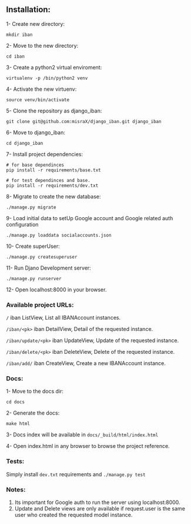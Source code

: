 ## Installation:

1- Create new directory:

`mkdir iban`

2- Move to the new directory:

`cd iban`

3- Create a python2 virtual enviroment:

`virtualenv -p /bin/python2 venv`

4- Activate the new virtuenv:

`source venv/bin/activate`

5- Clone the repository as django_iban:

`git clone git@github.com:misraX/django_iban.git django_iban`

6- Move to django_iban:

`cd django_iban`

7- Install project dependencies:

```
# for base dependinces
pip install -r requirements/base.txt
```

```
# for test dependinces and base.
pip install -r requirements/dev.txt
```

8- Migrate to create the new database:

`./manage.py migrate`

9- Load initial data to setUp Google account and
   Google related auth configuration
   
`./manage.py loaddata socialaccounts.json`

10- Create superUser:

`./manage.py createsuperuser`

11- Run Djano Development server:

`./manage.py runserver`

12- Open localhost:8000 in your browser.


### Available project URLs:

`/` iban ListView, List all IBANAccount instances.

`/iban/<pk>` iban DetailView, Detail of the requested <pk> instance.

`/iban/update/<pk>` iban UpdateView, Update of the requested <pk> instance.

`/iban/delete/<pk>` iban DeleteView, Delete of the requested <pk> instance.

`/iban/add/` iban CreateView, Create a new IBANAccount instance.

### Docs:

1- Move to the docs dir:

`cd docs`

2- Generate the docs:
 
`make html`

3- Docs index will be available in `docs/_build/html/index.html`


4- Open index.html in any browser to browse the project reference.

### Tests:

Simply install `dev.txt` requirements and
`./manage.py test`


### Notes:

1. Its important for Google auth to run the server using localhost:8000.
2. Update and Delete views are only available if request.user is the same user who created the requested model instance. 